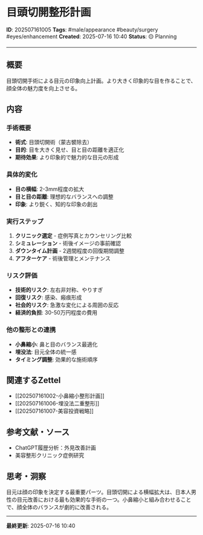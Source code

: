 # 目頭切開整形計画

**ID**: 202507161005
**Tags**: #male/appearance #beauty/surgery #eyes/enhancement
**Created**: 2025-07-16 10:40
**Status**: 🟡 Planning

---

## 概要
目頭切開手術による目元の印象向上計画。より大きく印象的な目を作ることで、顔全体の魅力度を向上させる。

## 内容

### 手術概要
- **術式**: 目頭切開術（蒙古襞除去）
- **目的**: 目を大きく見せ、目と目の距離を適正化
- **期待効果**: より印象的で魅力的な目元の形成

### 具体的変化
- **目の横幅**: 2-3mm程度の拡大
- **目と目の距離**: 理想的なバランスへの調整
- **印象**: より鋭く、知的な印象の創出

### 実行ステップ
1. **クリニック選定** - 症例写真とカウンセリング比較
2. **シミュレーション** - 術後イメージの事前確認
3. **ダウンタイム計画** - 2週間程度の回復期間調整
4. **アフターケア** - 術後管理とメンテナンス

### リスク評価
- **技術的リスク**: 左右非対称、やりすぎ
- **回復リスク**: 感染、瘢痕形成
- **社会的リスク**: 急激な変化による周囲の反応
- **経済的負担**: 30-50万円程度の費用

### 他の整形との連携
- **小鼻縮小**: 鼻と目のバランス最適化
- **埋没法**: 目元全体の統一感
- **タイミング調整**: 効果的な施術順序

## 関連するZettel
- [[202507161002-小鼻縮小整形計画]]
- [[202507161006-埋没法二重整形]]
- [[202507161007-美容投資戦略]]

## 参考文献・ソース
- ChatGPT履歴分析：外見改善計画
- 美容整形クリニック症例研究

## 思考・洞察
目元は顔の印象を決定する最重要パーツ。目頭切開による横幅拡大は、日本人男性の目元改善における最も効果的な手術の一つ。小鼻縮小と組み合わせることで、顔全体のバランスが劇的に改善される。

---

**最終更新**: 2025-07-16 10:40